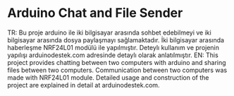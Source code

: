 # Arduino Chat and File Sender
 TR:
 Bu proje arduino ile iki bilgisayar arasında sohbet edebilmeyi ve iki bilgisayar arasında dosya paylaşmayı sağlamaktadır. İki bilgisayar arasında haberleşme NRF24L01 modülü ile yapılmıştır. Deteylı kullanım ve projenin yapılışı arduinodestek.com adresinde detaylı olarak anlatılmıştır.
 EN:
 This project provides chatting between two computers with arduino and sharing files between two computers. Communication between two computers was made with NRF24L01 module. Detailed usage and construction of the project are explained in detail at arduinodestek.com.
